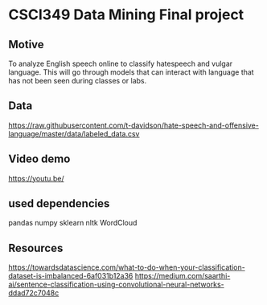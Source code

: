 # CSCI349 Data Mining Final project

## Motive
To analyze English speech online to classify hatespeech and vulgar language. This will go through models that can interact with language that has not been seen during classes or labs.

## Data

https://raw.githubusercontent.com/t-davidson/hate-speech-and-offensive-language/master/data/labeled_data.csv

## Video demo

https://youtu.be/


## used dependencies
pandas
numpy
sklearn
nltk
WordCloud

## Resources
https://towardsdatascience.com/what-to-do-when-your-classification-dataset-is-imbalanced-6af031b12a36
https://medium.com/saarthi-ai/sentence-classification-using-convolutional-neural-networks-ddad72c7048c